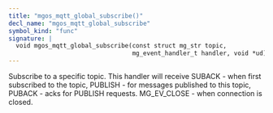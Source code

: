 ```yaml
---
title: "mgos_mqtt_global_subscribe()"
decl_name: "mgos_mqtt_global_subscribe"
symbol_kind: "func"
signature: |
  void mgos_mqtt_global_subscribe(const struct mg_str topic,
                                  mg_event_handler_t handler, void *ud);
---
```


Subscribe to a specific topic.
This handler will receive SUBACK - when first subscribed to the topic,
PUBLISH - for messages published to this topic, PUBACK - acks for PUBLISH
requests. MG_EV_CLOSE - when connection is closed. 

